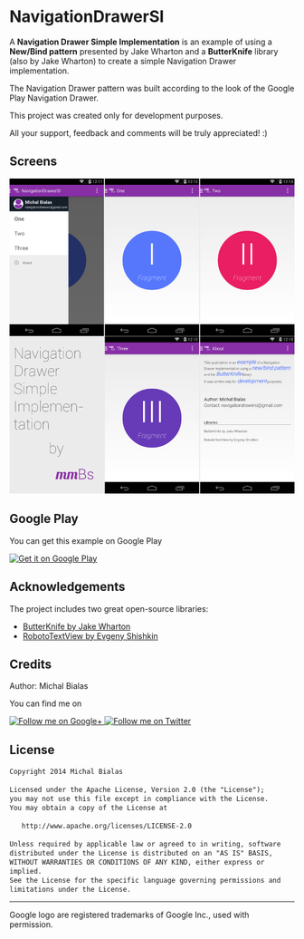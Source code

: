 NavigationDrawerSI
==================

A **Navigation Drawer Simple Implementation** is an example of using a **New/Bind pattern** presented by Jake Wharton and a **ButterKnife** library (also by Jake Wharton) to create a simple Navigation Drawer implementation.

The Navigation Drawer pattern was built according to the look of the Google Play Navigation Drawer.

This project was created only for development purposes. 

All your support, feedback and comments will be truly appreciated! :)

Screens
-------
![Screen](/images/screens.png)


Google Play
-------

You can get this example on Google Play 

[![Get it on Google Play](http://www.android.com/images/brand/get_it_on_play_logo_small.png)](https://play.google.com/store/apps/details?id=mmbialas.pl.navigationdrawersi)

Acknowledgements
-------

The project includes two great open-source libraries:

* [ButterKnife by Jake Wharton](http://jakewharton.github.io/butterknife/)
* [RobotoTextView by Evgeny Shishkin](https://github.com/johnkil/Android-RobotoTextView)


Credits
-------
Author: Michal Bialas

You can find me on

<a href="https://plus.google.com/u/0/111871061538679318016/" target="_blank">
  <img alt="Follow me on Google+"
       src="https://github.com/mmBs/NavigationDrawerSI/blob/master/images/gplus.png" />
</a>
<a href="https://twitter.com/mmbialas" target="_blank">
  <img alt="Follow me on Twitter"
       src="https://github.com/mmBs/NavigationDrawerSI/blob/master/images/twitter.png" />
</a>

License
-------

    Copyright 2014 Michal Bialas

    Licensed under the Apache License, Version 2.0 (the "License");
    you may not use this file except in compliance with the License.
    You may obtain a copy of the License at

       http://www.apache.org/licenses/LICENSE-2.0

    Unless required by applicable law or agreed to in writing, software
    distributed under the License is distributed on an "AS IS" BASIS,
    WITHOUT WARRANTIES OR CONDITIONS OF ANY KIND, either express or implied.
    See the License for the specific language governing permissions and
    limitations under the License.


---


Google logo are registered trademarks of Google Inc., used with permission.

